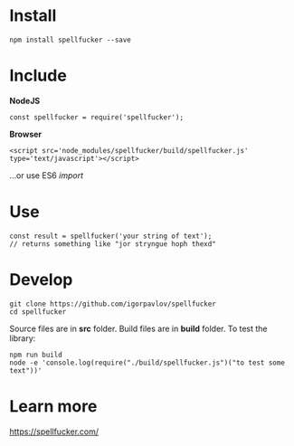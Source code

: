 Install
===========

```
npm install spellfucker --save
```

Include
=========

**NodeJS** 

```
const spellfucker = require('spellfucker');
```

**Browser**

```
<script src='node_modules/spellfucker/build/spellfucker.js' type='text/javascript'></script>
```
...or use ES6 *import*


Use
=====

```
const result = spellfucker('your string of text'); 
// returns something like "jor stryngue hoph thexd"
```

Develop
===========

```
git clone https://github.com/igorpavlov/spellfucker
cd spellfucker
```

Source files are in **src** folder. Build files are in **build** folder. To test the library:

```
npm run build
node -e 'console.log(require("./build/spellfucker.js")("to test some text"))'
```

Learn more
===========

https://spellfucker.com/